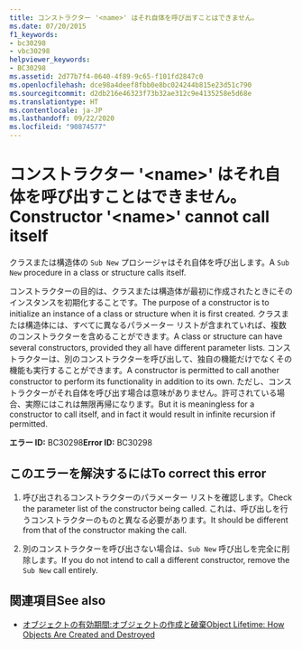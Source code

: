 ```yaml
---
title: コンストラクター '<name>' はそれ自体を呼び出すことはできません。
ms.date: 07/20/2015
f1_keywords:
- bc30298
- vbc30298
helpviewer_keywords:
- BC30298
ms.assetid: 2d77b7f4-0640-4f89-9c65-f101fd2847c0
ms.openlocfilehash: dce98a4deef8fbb0e8bc024244b815e23d51c790
ms.sourcegitcommit: d2db216e46323f73b32ae312c9e4135258e5d68e
ms.translationtype: HT
ms.contentlocale: ja-JP
ms.lasthandoff: 09/22/2020
ms.locfileid: "90874577"
---
```

# <a name="constructor-name-cannot-call-itself"></a><span data-ttu-id="c81ce-102">コンストラクター '\<name>' はそれ自体を呼び出すことはできません。</span><span class="sxs-lookup"><span data-stu-id="c81ce-102">Constructor '\<name>' cannot call itself</span></span>

<span data-ttu-id="c81ce-103">クラスまたは構造体の `Sub New` プロシージャはそれ自体を呼び出します。</span><span class="sxs-lookup"><span data-stu-id="c81ce-103">A `Sub New` procedure in a class or structure calls itself.</span></span>  
  
 <span data-ttu-id="c81ce-104">コンストラクターの目的は、クラスまたは構造体が最初に作成されたときにそのインスタンスを初期化することです。</span><span class="sxs-lookup"><span data-stu-id="c81ce-104">The purpose of a constructor is to initialize an instance of a class or structure when it is first created.</span></span> <span data-ttu-id="c81ce-105">クラスまたは構造体には、すべてに異なるパラメーター リストが含まれていれば、複数のコンストラクターを含めることができます。</span><span class="sxs-lookup"><span data-stu-id="c81ce-105">A class or structure can have several constructors, provided they all have different parameter lists.</span></span> <span data-ttu-id="c81ce-106">コンストラクターは、別のコンストラクターを呼び出して、独自の機能だけでなくその機能も実行することができます。</span><span class="sxs-lookup"><span data-stu-id="c81ce-106">A constructor is permitted to call another constructor to perform its functionality in addition to its own.</span></span> <span data-ttu-id="c81ce-107">ただし、コンストラクターがそれ自体を呼び出す場合は意味がありません。許可されている場合、実際にはこれは無限再帰になります。</span><span class="sxs-lookup"><span data-stu-id="c81ce-107">But it is meaningless for a constructor to call itself, and in fact it would result in infinite recursion if permitted.</span></span>  
  
 <span data-ttu-id="c81ce-108">**エラー ID:** BC30298</span><span class="sxs-lookup"><span data-stu-id="c81ce-108">**Error ID:** BC30298</span></span>  
  
## <a name="to-correct-this-error"></a><span data-ttu-id="c81ce-109">このエラーを解決するには</span><span class="sxs-lookup"><span data-stu-id="c81ce-109">To correct this error</span></span>  
  
1. <span data-ttu-id="c81ce-110">呼び出されるコンストラクターのパラメーター リストを確認します。</span><span class="sxs-lookup"><span data-stu-id="c81ce-110">Check the parameter list of the constructor being called.</span></span> <span data-ttu-id="c81ce-111">これは、呼び出しを行うコンストラクターのものと異なる必要があります。</span><span class="sxs-lookup"><span data-stu-id="c81ce-111">It should be different from that of the constructor making the call.</span></span>  
  
2. <span data-ttu-id="c81ce-112">別のコンストラクターを呼び出さない場合は、`Sub New` 呼び出しを完全に削除します。</span><span class="sxs-lookup"><span data-stu-id="c81ce-112">If you do not intend to call a different constructor, remove the `Sub New` call entirely.</span></span>  
  
## <a name="see-also"></a><span data-ttu-id="c81ce-113">関連項目</span><span class="sxs-lookup"><span data-stu-id="c81ce-113">See also</span></span>

- [<span data-ttu-id="c81ce-114">オブジェクトの有効期間:オブジェクトの作成と破棄</span><span class="sxs-lookup"><span data-stu-id="c81ce-114">Object Lifetime: How Objects Are Created and Destroyed</span></span>](../../programming-guide/language-features/objects-and-classes/object-lifetime-how-objects-are-created-and-destroyed.md)
